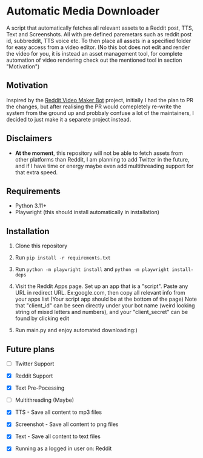 # Automatic Media Downloader

A script that automatically fetches all relevant assets to a Reddit post, TTS, Text and Screenshots. All with pre defined paremetars such as reddit post id, subbreddit, TTS voice etc. To then place all assets in a specified folder for easy access from a video editor. (No this bot does not edit and render the video for you, it is instead an asset management tool, for complete automation of video rendering check out the mentioned tool in section "Motivation")

## Motivation

Inspired by the [Reddit Video Maker Bot](https://github.com/elebumm/RedditVideoMakerBot) project, initially I had the plan to PR the changes, but after realising 
the PR would comepletely re-write the system from the ground up and probbaly confuse a lot of the maintainers, I decided to just make it a separete project instead.

## Disclaimers

- **At the moment**, this repository will not be able to fetch assets from other platforms than Reddit, I am planning to add Twitter in the future, and if I have time
or energy maybe even add multithreading support for that extra speed.

## Requirements

- Python 3.11+
- Playwright (this should install automatically in installation)

## Installation

1. Clone this repository
2. Run `pip install -r requirements.txt`

3. Run `python -m playwright install` and `python -m playwright install-deps`

4. Visit the Reddit Apps page. Set up an app that is a "script". Paste any URL in redirect URL. Ex:google.com, then copy all relevant info from your apps list (Your script app should be at the bottom of the page) Note that "client_id" can be seen directly under your bot name (weird looking string of mixed letters and numbers), and your "client_secret" can be found by clicking edit

5. Run main.py and enjoy automated downloading:)

## Future plans

- [ ] Twitter Support
- [x] Reddit Support
- [x] Text Pre-Pocessing 
- [ ] Multithreading (Maybe)
- [x] TTS - Save all content to mp3 files
- [x] Screenshot - Save all content to png files
- [x] Text - Save all content to text files
- [x] Running as a logged in user on: Reddit

